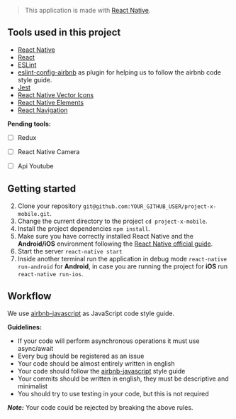 > This application is made with [React Native](https://facebook.github.io/react-native/).

## Tools used in this project
* [React Native](https://facebook.github.io/react-native/)
* [React](https://facebook.github.io/react/)
* [ESLint](https://github.com/eslint/eslint)
* [eslint-config-airbnb](https://github.com/airbnb/javascript/tree/master/packages/eslint-config-airbnb) as plugin for helping us to follow the airbnb code style guide.
* [Jest](https://facebook.github.io/jest/)
* [React Native Vector Icons](https://github.com/oblador/react-native-vector-icons)
* [React Native Elements](https://github.com/react-native-community/react-native-elements)
* [React Navigation](https://reactnavigation.org/)

**Pending tools:**
- [ ] Redux
- [ ] React Native Camera
- [ ] Api Youtube


## Getting started
2. Clone your repository ```git@github.com:YOUR_GITHUB_USER/project-x-mobile.git```.
3. Change the current directory to the project ```cd project-x-mobile```.
4. Install the project dependencies ```npm install```.
5. Make sure you have correctly installed React Native and the **Android/iOS** environment following the [React Native official guide](https://facebook.github.io/react-native/docs/getting-started.html#content).
6. Start the server ```react-native start```
7. Inside another terminal run the application in debug mode ```react-native run-android``` for **Android**, in case you are running the project for **iOS** run ```react-native run-ios```.

## Workflow
We use [airbnb-javascript](https://github.com/airbnb/javascript/tree/master/react) as JavaScript code style guide.

**Guidelines:**
* If your code will perform asynchronous operations it must use async/await
* Every bug should be registered as an issue
* Your code should be almost entirely written in english
* Your code should follow the [airbnb-javascript](https://github.com/airbnb/javascript) style guide
* Your commits should be written in english, they must be descriptive and minimalist
* You should try to use testing in your code, but this is not required

**_Note:_** Your code could be rejected by breaking the above rules.
